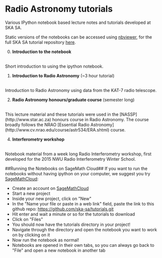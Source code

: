Radio Astronomy tutorials
==========================

Various IPython notebook based lecture notes and tutorials developed at SKA SA.

Static versions of the notebooks can be accessed using [nbviewer](http://nbviewer.ipython.org), for the full SKA SA tutorial repository [here](http://nbviewer.ipython.org/github/ska-sa/tutorials/tree/master).

0. **Introduction to the notebook** 
<br/>
Short introduction to using the ipython notebook.

1. **Introduction to Radio Astronomy** (~3 hour tutorial) 
<br/>
Introduction to Radio Astronomy using data from the KAT-7 radio telescope.

2. **Radio Astronomy honours/graduate course** (semester long) 
<br/>
This lecture material and these tutorials were used in the [NASSP](http://www.star.ac.za) honours course in Radio Astronomy. The course broadly follows the NRAO [Essential Radio Astronomy](http://www.cv.nrao.edu/course/astr534/ERA.shtml) course.

4. **Interferometry workshop** 
<br/>
Notebook material from a week long Radio Interferometry workshop, first developed for the 2015 NWU Radio Interferometry Winter School. 

##Running the Notebooks on SageMath Cloud##
If you want to run the notebooks without having ipython on your computer, we suggest you try [SageMathCloud](https://cloud.sagemath.com/): 

* Create an account on [SageMathCloud](https://cloud.sagemath.com/)
* Start a new project
* Inside your new project, click on "New"
* In the "Name your file or paste in a web link" field, paste the link to this github repo:  https://github.com/ska-sa/tutorials.git 
* Hit enter and wait a minute or so for the tutorials to download
* Click on "Files"
* You should now have the tutorials directory in your project!
* Navigate through the directory and open the notebook you want to work on by clicking on it
* Now run the notebook as normal!
* Notebooks are opened in their own tabs, so you can always go back to "File" and open a new notebook in another tab

